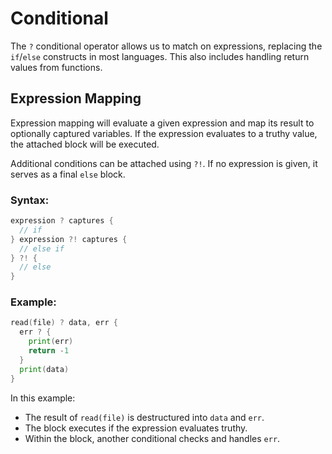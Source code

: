 # Conditional

The `?` conditional operator allows us to match on expressions, replacing the `if`/`else` constructs in most languages. This also includes handling return values from functions.

## Expression Mapping

Expression mapping will evaluate a given expression and map its result to optionally captured variables. If the expression evaluates to a truthy value, the attached block will be executed.

Additional conditions can be attached using `?!`. If no expression is given, it serves as a final `else` block.

### Syntax:

```go
expression ? captures {
  // if
} expression ?! captures {
  // else if
} ?! {
  // else
}
```

### Example:
```go
read(file) ? data, err {
  err ? {
    print(err)
    return -1
  }
  print(data)
}
```

In this example:
- The result of `read(file)` is destructured into `data` and `err`.
- The block executes if the expression evaluates truthy.
- Within the block, another conditional checks and handles `err`.

